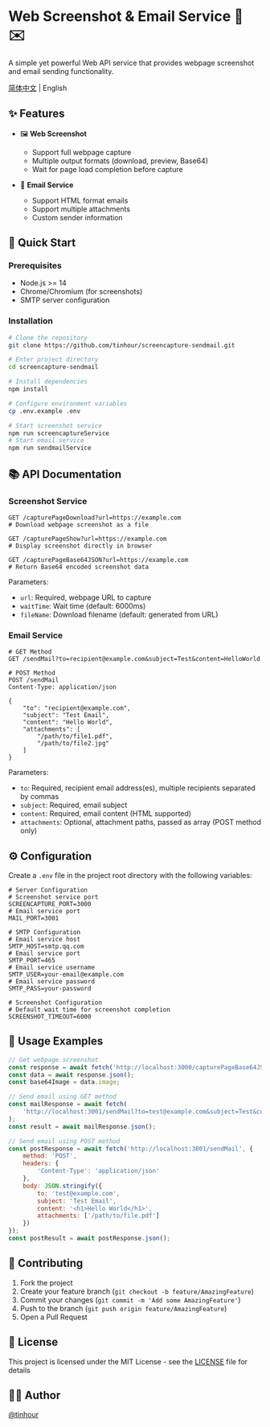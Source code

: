 # Web Screenshot & Email Service 📸 ✉️

A simple yet powerful Web API service that provides webpage screenshot and email sending functionality.

[简体中文](./README.md) | English

## ✨ Features

- 🖼️ **Web Screenshot**
  - Support full webpage capture
  - Multiple output formats (download, preview, Base64)
  - Wait for page load completion before capture
  
- 📧 **Email Service**
  - Support HTML format emails
  - Support multiple attachments
  - Custom sender information

## 🚀 Quick Start

### Prerequisites

- Node.js >= 14
- Chrome/Chromium (for screenshots)
- SMTP server configuration

### Installation

```bash
# Clone the repository
git clone https://github.com/tinhour/screencapture-sendmail.git

# Enter project directory
cd screencapture-sendmail

# Install dependencies
npm install

# Configure environment variables
cp .env.example .env

# Start screenshot service
npm run screencaptureService
# Start email service
npm run sendmailService
```

## 📚 API Documentation

### Screenshot Service

```http
GET /capturePageDownload?url=https://example.com
# Download webpage screenshot as a file

GET /capturePageShow?url=https://example.com
# Display screenshot directly in browser

GET /capturePageBase64JSON?url=https://example.com
# Return Base64 encoded screenshot data
```

Parameters:
- `url`: Required, webpage URL to capture
- `waitTime`: Wait time (default: 6000ms)
- `fileName`: Download filename (default: generated from URL)

### Email Service

```http
# GET Method
GET /sendMail?to=recipient@example.com&subject=Test&content=HelloWorld

# POST Method
POST /sendMail
Content-Type: application/json

{
    "to": "recipient@example.com",
    "subject": "Test Email",
    "content": "Hello World",
    "attachments": [
        "/path/to/file1.pdf",
        "/path/to/file2.jpg"
    ]
}
```

Parameters:
- `to`: Required, recipient email address(es), multiple recipients separated by commas
- `subject`: Required, email subject
- `content`: Required, email content (HTML supported)
- `attachments`: Optional, attachment paths, passed as array (POST method only)

## ⚙️ Configuration

Create a `.env` file in the project root directory with the following variables:

```env
# Server Configuration
# Screenshot service port
SCREENCAPTURE_PORT=3000
# Email service port
MAIL_PORT=3001

# SMTP Configuration
# Email service host
SMTP_HOST=smtp.qq.com
# Email service port
SMTP_PORT=465
# Email service username
SMTP_USER=your-email@example.com
# Email service password
SMTP_PASS=your-password

# Screenshot Configuration
# Default wait time for screenshot completion
SCREENSHOT_TIMEOUT=6000
```

## 📝 Usage Examples

```javascript
// Get webpage screenshot
const response = await fetch('http://localhost:3000/capturePageBase64JSON?url=https://example.com');
const data = await response.json();
const base64Image = data.image;

// Send email using GET method
const mailResponse = await fetch(
    'http://localhost:3001/sendMail?to=test@example.com&subject=Test&content=Hello'
);
const result = await mailResponse.json();

// Send email using POST method
const postResponse = await fetch('http://localhost:3001/sendMail', {
    method: 'POST',
    headers: {
        'Content-Type': 'application/json'
    },
    body: JSON.stringify({
        to: 'test@example.com',
        subject: 'Test Email',
        content: '<h1>Hello World</h1>',
        attachments: ['/path/to/file.pdf']
    })
});
const postResult = await postResponse.json();
```

## 🤝 Contributing

1. Fork the project
2. Create your feature branch (`git checkout -b feature/AmazingFeature`)
3. Commit your changes (`git commit -m 'Add some AmazingFeature'`)
4. Push to the branch (`git push origin feature/AmazingFeature`)
5. Open a Pull Request

## 📄 License

This project is licensed under the MIT License - see the [LICENSE](LICENSE) file for details

## 👨‍💻 Author

[@tinhour](https://github.com/tinhour) 